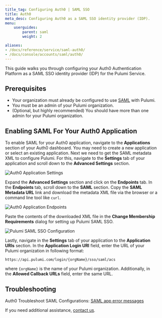 ```yaml
---
title_tag: Configuring Auth0 | SAML SSO
title: Auth0
meta_desc: Configuring Auth0 as a SAML SSO identity provider (IDP).
menu:
    userguides:
        parent: saml
        weight: 2

aliases:
- /docs/reference/service/saml-auth0/
- /docs/console/accounts/saml/auth0/
---
```


This guide walks you through configuring your Auth0 Authentication Platform as a SAML SSO identity provider
(IDP) for the Pulumi Service.

## Prerequisites

* Your organization must already be configured to use [SAML](/docs/guides/saml/sso/) with Pulumi.
* You must be an admin of your Pulumi organization.
* (Optional, but highly recommended) You should have more than one admin for your Pulumi organization.

## Enabling SAML For Your Auth0 Application

To enable SAML for your Auth0 application, navigate to the **Applications** section of your Auth0 dashboard. You may
need to create a new application or select an existing application. Next we need to get the SAML metadata XML to
configure Pulumi. For this, navigate to the **Settings** tab of your application and scroll down to the **Advanced
Settings** section.

![Auth0 Application Settings](/images/docs/reference/service/saml-auth0/auth0-app-advanced-settings.png)

Expand the **Advanced Settings** section and click on the **Endpoints** tab. In the **Endpoints** tab, scroll down to
the **SAML** section. Copy the **SAML Metadata URL** link and download the metadata XML file via
the browser or a command line tool like `curl`.

![Auth0 Application Endpoints](/images/docs/reference/service/saml-auth0/auth0-app-endpoints.png)

Paste the contents of the downloaded XML file in the **Change Membership Requirements** dialog for setting up Pulumi
SAML SSO.

![Pulumi SAML SSO Configuration](/images/docs/reference/service/saml-auth0/auth0-saml-sso-config.png)

Lastly, navigate in the **Settings** tab of your application to the **Application URIs** section. In the **Application
Login URI** field, enter the URL of your Pulumi organization in following format:

```
https://api.pulumi.com/login/{orgName}/sso/saml/acs
```

where `{orgName}` is the name of your Pulumi organization. Additionally, in the **Allowed Callback URLs** field, enter
the same URL.

## Troubleshooting

Auth0 Troubleshoot SAML Configurations: [SAML app error messages](https://auth0.com/docs/troubleshoot/authentication-issues/troubleshoot-saml-configurations)

If you need additional assistance, [contact us](/about#contact-us).
